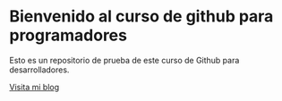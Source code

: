 # Bienvenido al curso de github para programadores
Esto es un repositorio de prueba de este curso de Github para desarrolladores.

[Visita mi blog](http://viedu.cubava.cu)
